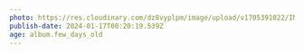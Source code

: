```yaml
---
photo: https://res.cloudinary.com/dz8vyplpm/image/upload/v1705391022/IMG_8270_h8jtrw.jpg
publish-date: 2024-01-17T00:20:19.539Z
age: album.few_days_old
---
```

